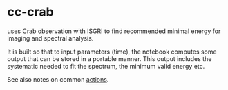 # cc-crab

uses Crab observation with ISGRI to find recommended minimal energy for imaging and spectral analysis.

It is built so that to input parameters (time), the notebook computes some output
that can be stored in a portable manner. This output includes the systematic needed
to fit the spectrum, the minimum valid energy etc.

See also notes on common [actions](https://gitlab.astro.unige.ch/savchenk/ci-template-cc).
